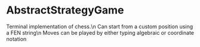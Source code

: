 # AbstractStrategyGame
Terminal implementation of chess.\n
Can start from a custom position using a FEN string\n
Moves can be played by either typing algebraic or coordinate notation
